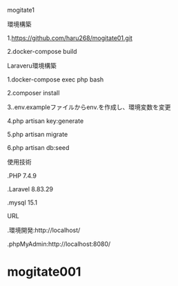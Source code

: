 mogitate1

環境構築

1.https://github.com/haru268/mogitate01.git

2.docker-compose build

Laraveru環境構築 

1.docker-compose exec php bash 

2.composer install 

3..env.exampleファイルからenv.を作成し、環境変数を変更 

4.php artisan key:generate 

5.php artisan migrate 

6.php artisan db:seed

使用技術 

.PHP 7.4.9 

.Laravel 8.83.29 

.mysql 15.1

URL 

.環境開発:http://localhost/ 

.phpMyAdmin:http://localhost:8080/ 

# mogitate001
